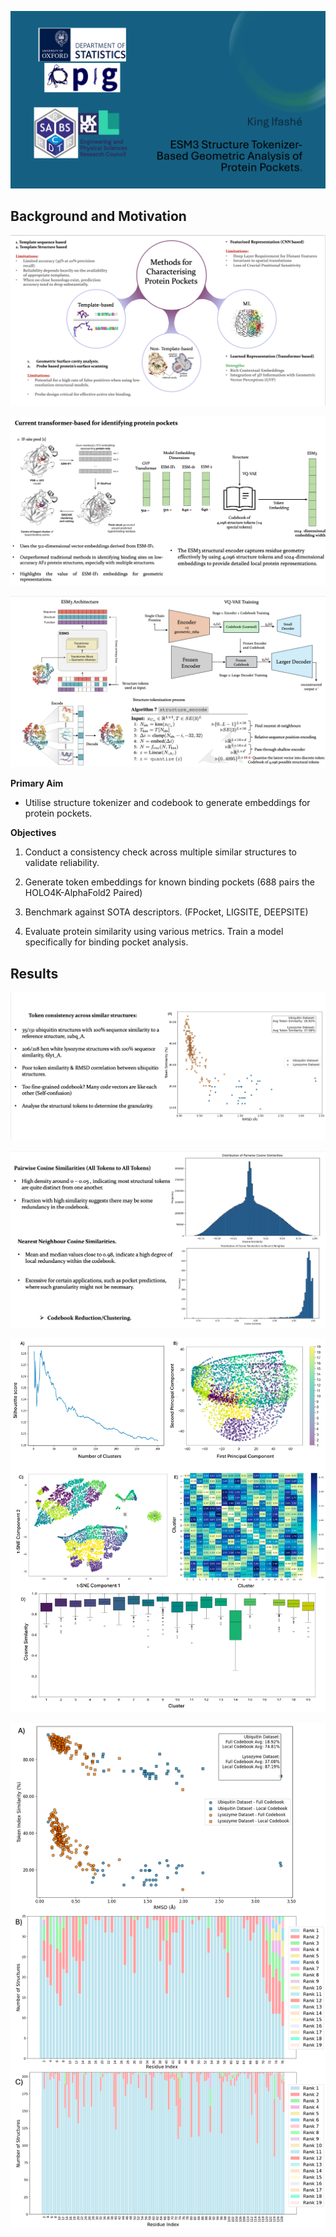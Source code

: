
![image1](assets/title.png)

## **Background and Motivation** 

![image2](assets/methods.png)

![image3](assets/transformer.png)

![image4](assets/theory.png)


**Primary Aim** 
- Utilise structure tokenizer and codebook to generate embeddings for protein pockets. 

**Objectives** 

1) Conduct a consistency check across multiple similar structures to validate reliability.

2) Generate token embeddings for known binding pockets (688 pairs the HOLO4K-AlphaFold2 Paired)

3) Benchmark against SOTA descriptors. (FPocket, LIGSITE, DEEPSITE) 

4) Evaluate protein similarity using various metrics. Train a model specifically for binding pocket analysis.

## **Results** 

![image5](assets/token_sim.png)

![image6](assets/NN.png)

![image7](assets/cluster3.png)

![image7](assets/sanity2.png)







